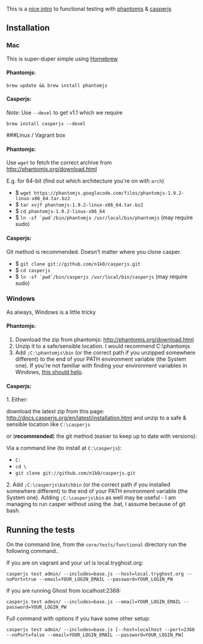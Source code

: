 This is a [nice intro](http://dannycroft.co.uk/front-end-unit-testing-with-javascript/) to functional testing with [phantomjs](http://phantomjs.org/) & [casperjs](http://casperjs.org/)

## Installation

### Mac
This is super-duper simple using [Homebrew](http://brew.sh/)

#### Phantomjs:

`brew update && brew install phantomjs`

#### Casperjs:

*Note:* Use `--devel` to get v1.1 which we require

`brew install casperjs --devel` 

###Linux / Vagrant box

#### Phantomjs:

Use `wget` to fetch the correct archive from http://phantomjs.org/download.html

E.g. for 64-bit (find out which architecture you're on with `arch`)
* $ `wget https://phantomjs.googlecode.com/files/phantomjs-1.9.2-linux-x86_64.tar.bz2`
* $ `tar xvjf phantomjs-1.9.2-linux-x86_64.tar.bz2`
* $ `cd phantomjs-1.9.2-linux-x86_64`
* $ ``ln -sf `pwd`/bin/phantomjs /usr/local/bin/phantomjs`` (may require sudo)

#### Casperjs:

Git method is recommended. Doesn't matter where you clone casper.
* $ `git clone git://github.com/n1k0/casperjs.git`
* $ `cd casperjs`
* $ ``ln -sf `pwd`/bin/casperjs /usr/local/bin/casperjs`` (may require sudo)

### Windows

As always, Windows is a little tricky

#### Phantomjs:

1. Download the zip from phantomjs: http://phantomjs.org/download.html
2. Unzip it to a safe/sensible location. I would recommend C:\phantomjs
3. Add `;C:\phantomjs\bin` (or the correct path if you unzipped somewhere different) to the end of your PATH environment variable (the System one). If you're not familiar with finding your environment variables in Windows, [this should help](http://www.computerhope.com/issues/ch000549.htm).

#### Casperjs:

1\. Either:

download the latest zip from this page: http://docs.casperjs.org/en/latest/installation.html and unzip to a safe & sensible location like `C:\casperjs` 

or (**recommended**) the git method (easier to keep up to date with versions):

Via a command line (to install at `C:\casperjs`):
* `C:`
* `cd \`
* `git clone git://github.com/n1k0/casperjs.git`

2\. Add `;C:\casperjs\batchbin` (or the correct path if you installed somewhere different) to the end of your PATH environment variable (the System one). Adding `;C:\casperjs\bin` as well may be useful - I am managing to run casper without using the .bat, I assume because of git bash.

## Running the tests

On the command line, from the `core/tests/functional` directory run the following command..

If you are on vagrant and your url is local.tryghost.org:

`casperjs test admin/ --includes=base.js --host=local.tryghost.org --noPort=true --email=YOUR_LOGIN_EMAIL --password=YOUR_LOGIN_PW`

If you are running Ghost from localhost:2368:

`casperjs test admin/ --includes=base.js --email=YOUR_LOGIN_EMAIL --password=YOUR_LOGIN_PW`

Full command with options if you have some other setup:

`casperjs test admin/ --includes=base.js [--host=localhost --port=2368 --noPort=false --email=YOUR_LOGIN_EMAIL --password=YOUR_LOGIN_PW]`